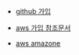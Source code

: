 
* [github 가입](https://github.com/)

* [aws 가입 참조문서](http://www.leafcats.com/214)
* [aws amazone](https://aws.amazon.com)
